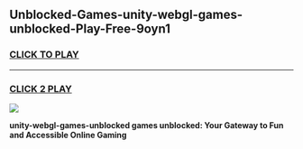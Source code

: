 
## Unblocked-Games-unity-webgl-games-unblocked-Play-Free-9oyn1
<h3>
<a href="https://premium76.site?title=unity-webgl-games-unblocked&ref=18A1">CLICK TO PLAY</a></h3>
<hr>

<h3>
<a href="https://premium76.site?title=unity-webgl-games-unblocked&ref=18A1">CLICK 2 PLAY</a>
  
</h3>

<a href="https://premium76.site?title=unity-webgl-games-unblocked&ref=18A1"><img src="https://clearcache.store/games.png"></a>


**unity-webgl-games-unblocked games unblocked: Your Gateway to Fun and Accessible Online Gaming**
